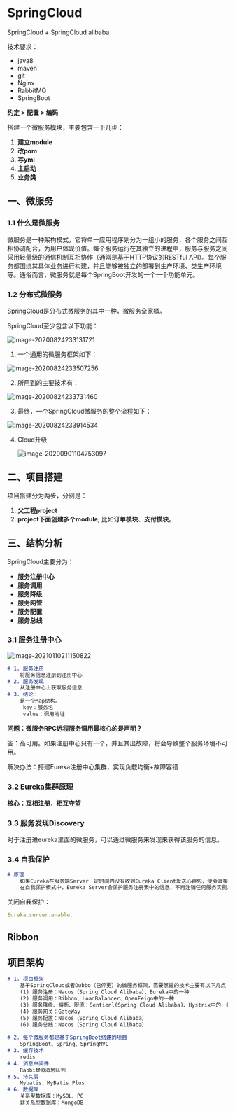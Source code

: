 # SpringCloud

SpringCloud + SpringCloud alibaba

技术要求：

* java8
* maven
* git
* Nginx
* RabbitMQ
* SpringBoot



**约定 > 配置 > 编码**

搭建一个微服务模块，主要包含一下几步：

1. **建立module**
2. **改pom**
3. **写yml**
4. **主启动**
5. **业务类**



## 一、微服务

### 1.1 什么是微服务

​		微服务是一种架构模式，它将单一应用程序划分为一组小的服务，各个服务之间互相协调配合，为用户体现价值。每个服务运行在其独立的进程中，服务与服务之间采用轻量级的通信机制互相协作（通常是基于HTTP协议的RESTful API）。每个服务都围绕其具体业务进行构建，并且能够被独立的部署到生产环境、类生产环境等。通俗而言，微服务就是每个SpringBoot开发的一个一个功能单元。

### 1.2 分布式微服务

SpringCloud是分布式微服务的其中一种，微服务全家桶。

SpringCloud至少包含以下功能：

![image-20200824233131721](C:\Users\10538\AppData\Roaming\Typora\typora-user-images\image-20200824233131721.png)



1. 一个通用的微服务框架如下：

![image-20200824233507256](C:\Users\10538\AppData\Roaming\Typora\typora-user-images\image-20200824233507256.png)



2. 所用到的主要技术有：

![image-20200824233731460](C:\Users\10538\AppData\Roaming\Typora\typora-user-images\image-20200824233731460.png)



3. 最终，一个SpringCloud微服务的整个流程如下：

![image-20200824233914534](C:\Users\10538\AppData\Roaming\Typora\typora-user-images\image-20200824233914534.png)



4. Cloud升级

   ![image-20200901104753097](C:\Users\10538\AppData\Roaming\Typora\typora-user-images\image-20200901104753097.png)



## 二、项目搭建

项目搭建分为两步，分别是：

1. **父工程project**
2. **project下面创建多个module**,  比如**订单模块**、**支付模块**。





## 三、结构分析

SpringCloud主要分为：

* **服务注册中心**
* **服务调用**
* **服务降级**
* **服务网管**
* **服务配置**
* **服务总线**



### 3.1  服务注册中心

![image-20210110211150822](C:\Users\10538\AppData\Roaming\Typora\typora-user-images\image-20210110211150822.png)

```markdown
# 1. 服务注册
	将服务信息注册到注册中心
# 2. 服务发现
	从注册中心上获取服务信息
# 3. 结论：
	是一个Map结构。
	​ key：服务名
	​ value：调用地址
```



**问题：微服务RPC远程服务调用最核心的是声明？**

答：高可用。如果注册中心只有一个，并且其出故障，将会导致整个服务环境不可用。

解决办法：搭建Eureka注册中心集群，实现负载均衡+故障容错



### 3.2 Eureka集群原理

**核心：互相注册，相互守望**





### 3.3 服务发现Discovery

对于注册进eureka里面的微服务，可以通过微服务来发现来获得该服务的信息。



### 3.4 自我保护

```markdown
# 原理 
	如果Eureka在服务端Server一定时间内没有收到Eureka Client发送心跳包，便会直接从服务注册列表中剔除该服务，但是在短时间内丢失了大量的服务实例心跳，这时候Eureka Server会开启自我保护机制，不会剔除该服务。
	在自我保护模式中，Eureka Server会保护服务注册表中的信息，不再注销任何服务实例。
```

关闭自我保护：

```yaml
Eureka.server.enable.
```





## Ribbon





































## 项目架构

```markdown
# 1. 项目框架
	基于SpringCloud或者Dubbo（已停更）的微服务框架，需要掌握的技术主要有以下几点：
	(1) 服务注册：Nacos（Spring Cloud Alibaba）、Eureka中的一种
	(2) 服务调用：Ribbon、LoadBalancer、OpenFeign中的一种
	(3) 服务降级、熔断、限流：Sentienl(Spring Cloud Alibaba)、Hystrix中的一种
	(4) 服务网关：GateWay
	(5) 服务配置：Nacos（Spring Cloud Alibaba）
	(6) 服务总线：Nacos（Spring Cloud Alibaba）
	
# 2. 每个微服务都是基于SpringBoot搭建的项目
	SpringBoot、Spring、SpringMVC
# 3. 缓存技术
	redis
# 4. 消息中间件
	RabbitMQ消息队列
# 5. 持久层
	Mybatis、MyBatis Plus
# 6. 数据库
	关系型数据库：MySQL、PG
	非关系型数据库：MongoDB
```

